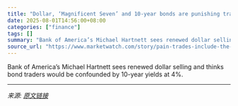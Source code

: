 ```yaml
---
title: "Dollar, ‘Magnificent Seven’ and 10-year bonds are punishing traders the most right now: strategist"
date: 2025-08-01T14:56:00+08:00
categories: ["finance"]
tags: []
summary: "Bank of America’s Michael Hartnett sees renewed dollar selling and thinks bond traders would be confounded by 10-year yields at 4%."
source_url: "https://www.marketwatch.com/story/pain-trades-include-the-dollar-the-magnificent-seven-and-10-year-bond-yields-strategist-710d48ad?mod=mw_rss_topstories"
---
```


Bank of America’s Michael Hartnett sees renewed dollar selling and thinks bond traders would be confounded by 10-year yields at 4%.

---

*来源: [原文链接](https://www.marketwatch.com/story/pain-trades-include-the-dollar-the-magnificent-seven-and-10-year-bond-yields-strategist-710d48ad?mod=mw_rss_topstories)*

